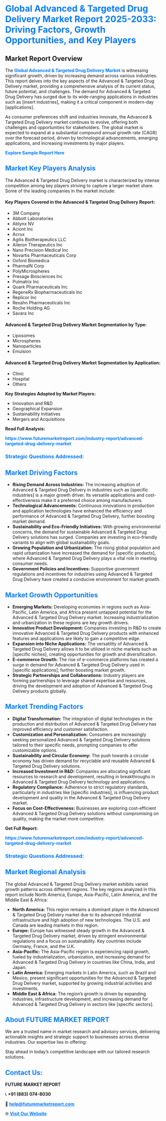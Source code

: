 <h1 style="color: #007BFF;">Global Advanced & Targeted Drug Delivery Market Report 2025-2033: Driving Factors, Growth Opportunities, and Key Players</h1>

<section id="overview">
<h2>Market Report Overview</h2>
<p>The <a href="https://www.futuremarketreport.com/industry-report/advanced-targeted-drug-delivery-market" style="color: #007BFF; text-decoration: none;"><strong>Global Advanced & Targeted Drug Delivery Market</strong></a> is witnessing significant growth, driven by increasing demand across various industries. This report delves into the key aspects of the Advanced & Targeted Drug Delivery market, providing a comprehensive analysis of its current status, future potential, and challenges. The demand for Advanced & Targeted Drug Delivery has surged due to its wide-ranging applications in industries such as [insert industries], making it a critical component in modern-day [applications].</p>
<p>As consumer preferences shift and industries innovate, the Advanced & Targeted Drug Delivery market continues to evolve, offering both challenges and opportunities for stakeholders. The global market is expected to expand at a substantial compound annual growth rate (CAGR) over the forecast period, driven by technological advancements, emerging applications, and increasing investments by major players.</p>
</section>

<section id="overview">
<p><a href="https://www.futuremarketreport.com/request-sample/reportId=86464" style="color: #007BFF; text-decoration: none;"><strong>Explore Sample Report Here</strong></a></p>
</section>

<section id="key-players">
<h2 style="color: #007BFF;">Market Key Players Analysis</h2>
<p>The Advanced & Targeted Drug Delivery market is characterized by intense competition among key players striving to capture a larger market share. Some of the leading companies in the market include:</p>
<h4>Key Players Covered in the Advanced & Targeted Drug Delivery Report:</h4>
<ul><li>3M Company</li><li>Abbott Laboratories</li><li>Ablynx NV</li><li>Aciont Inc</li><li>Acrux</li><li>Agilis Biotherapeutics LLC</li><li>Aileron Therapeutics Inc</li><li>Nano Precision Medical Inc</li><li>Novartis Pharmaceuticals Corp</li><li>Oxford Biomedica</li><li>PharmaIN Corp</li><li>PolyMicrospheres</li><li>Presage Biosciences Inc</li><li>Pulmatrix Inc</li><li>Quark Pharmaceuticals Inc</li><li>RegeneRx Biopharmaceuticals Inc</li><li>Replicor Inc</li><li>Rexahn Pharmaceuticals Inc</li><li>Roche Holding AG</li><li>Savara Inc</li></ul>
<h4>Advanced & Targeted Drug Delivery Market Segmentation by Type:</h4>
<ul><li>Liposomes</li><li>Microspheres</li><li>Nanoparticles</li><li>Emulsion</li></ul>

<h4>Advanced & Targeted Drug Delivery Market Segmentation by Application:</h4>
<ul><li>Clinic</li><li>Hospital</li><li>Others</li></ul>
<p><strong>Key Strategies Adopted by Market Players:</strong></p>
<ul>
<li>Innovation and R&D</li>
<li>Geographical Expansion</li>
<li>Sustainability Initiatives</li>
<li>Mergers and Acquisitions</li>
</ul>
</section>

<section>
<p><strong>Read Full Analysis: </strong></p><a href="https://www.futuremarketreport.com/industry-report/advanced-targeted-drug-delivery-market" style="color: #007BFF; text-decoration: none;"><strong>https://www.futuremarketreport.com/industry-report/advanced-targeted-drug-delivery-market</strong></a>
<h3 style="color: #007BFF;">Strategic Questions Addressed:</h3>
</section>

<section id="driving-factors">
<h2 style="color: #007BFF;">Market Driving Factors</h2>
<ul>
<li><strong>Rising Demand Across Industries:</strong> The increasing adoption of Advanced & Targeted Drug Delivery in industries such as [specific industries] is a major growth driver. Its versatile applications and cost-effectiveness make it a preferred choice among manufacturers.</li>
<li><strong>Technological Advancements:</strong> Continuous innovations in production and application technologies have enhanced the efficiency and performance of Advanced & Targeted Drug Delivery, further boosting market demand.</li>
<li><strong>Sustainability and Eco-Friendly Initiatives:</strong> With growing environmental concerns, the demand for sustainable Advanced & Targeted Drug Delivery solutions has surged. Companies are investing in eco-friendly variants to align with global sustainability goals.</li>
<li><strong>Growing Population and Urbanization:</strong> The rising global population and rapid urbanization have increased the demand for [specific products], where Advanced & Targeted Drug Delivery plays a vital role in meeting consumer needs.</li>
<li><strong>Government Policies and Incentives:</strong> Supportive government regulations and incentives for industries using Advanced & Targeted Drug Delivery have created a conducive environment for market growth.</li>
</ul>
</section>

<section id="growth-opportunities">
<h2 style="color: #007BFF;">Market Growth Opportunities</h2>
<ul>
<li><strong>Emerging Markets:</strong> Developing economies in regions such as Asia-Pacific, Latin America, and Africa present untapped potential for the Advanced & Targeted Drug Delivery market. Increasing industrialization and urbanization in these regions are key growth drivers.</li>
<li><strong>Innovative Product Development:</strong> Companies investing in R&D to create innovative Advanced & Targeted Drug Delivery products with enhanced features and applications are likely to gain a competitive edge.</li>
<li><strong>Expansion into Niche Applications:</strong> The versatility of Advanced & Targeted Drug Delivery allows it to be utilized in niche markets such as [specific niches], creating opportunities for growth and diversification.</li>
<li><strong>E-commerce Growth:</strong> The rise of e-commerce platforms has created a surge in demand for Advanced & Targeted Drug Delivery used in [specific applications], further boosting market growth.</li>
<li><strong>Strategic Partnerships and Collaborations:</strong> Industry players are forming partnerships to leverage shared expertise and resources, driving the development and adoption of Advanced & Targeted Drug Delivery products globally.</li>
</ul>
</section>

<section id="trending-factors">
<h2 style="color: #007BFF;">Market Trending Factors</h2>
<ul>
<li><strong>Digital Transformation:</strong> The integration of digital technologies in the production and distribution of Advanced & Targeted Drug Delivery has improved efficiency and customer satisfaction.</li>
<li><strong>Customization and Personalization:</strong> Consumers are increasingly seeking personalized Advanced & Targeted Drug Delivery solutions tailored to their specific needs, prompting companies to offer customizable options.</li>
<li><strong>Sustainability and Circular Economy:</strong> The push towards a circular economy has driven demand for recyclable and reusable Advanced & Targeted Drug Delivery solutions.</li>
<li><strong>Increased Investment in R&D:</strong> Companies are allocating significant resources to research and development, resulting in breakthroughs in Advanced & Targeted Drug Delivery technology and applications.</li>
<li><strong>Regulatory Compliance:</strong> Adherence to strict regulatory standards, particularly in industries like [specific industries], is influencing product development and quality in the Advanced & Targeted Drug Delivery market.</li>
<li><strong>Focus on Cost-Effectiveness:</strong> Businesses are exploring cost-efficient Advanced & Targeted Drug Delivery solutions without compromising on quality, making the market more competitive.</li>
</ul>
</section>

<section>
<p><strong>Get Full Report: </strong></p><a href="https://www.futuremarketreport.com/industry-report/advanced-targeted-drug-delivery-market" style="color: #007BFF; text-decoration: none;"><strong>https://www.futuremarketreport.com/industry-report/advanced-targeted-drug-delivery-market</strong></a>
<h3 style="color: #007BFF;">Strategic Questions Addressed:</h3>
</section>


<section id="regional-analysis">
<h2 style="color: #007BFF;">Market Regional Analysis</h2>
<p>The global Advanced & Targeted Drug Delivery market exhibits varied growth patterns across different regions. The key regions analyzed in this report include North America, Europe, Asia-Pacific, Latin America, and the Middle East & Africa:</p>
<ul>
<li><strong>North America:</strong> This region remains a dominant player in the Advanced & Targeted Drug Delivery market due to its advanced industrial infrastructure and high adoption of new technologies. The U.S. and Canada are leading markets in this region.</li>
<li><strong>Europe:</strong> Europe has witnessed steady growth in the Advanced & Targeted Drug Delivery market, driven by stringent environmental regulations and a focus on sustainability. Key countries include Germany, France, and the U.K.</li>
<li><strong>Asia-Pacific:</strong> The Asia-Pacific region is experiencing rapid growth, fueled by industrialization, urbanization, and increasing demand for Advanced & Targeted Drug Delivery in countries like China, India, and Japan.</li>
<li><strong>Latin America:</strong> Emerging markets in Latin America, such as Brazil and Mexico, present significant opportunities for the Advanced & Targeted Drug Delivery market, supported by growing industrial activities and investments.</li>
<li><strong>Middle East & Africa:</strong> The region’s growth is driven by expanding industries, infrastructure development, and increasing demand for Advanced & Targeted Drug Delivery in sectors like [specific sectors].</li>
</ul>
</section>

<footer>
<h2 style="color: #007BFF;">About FUTURE MARKET REPORT</h2>
<p>We are a trusted name in market research and advisory services, delivering actionable insights and strategic support to businesses across diverse industries. Our expertise lies in offering:</p>

<p>Stay ahead in today’s competitive landscape with our tailored research solutions.</p>

<h2 style="color: #007BFF;">Contact Us:</h2>
<p><strong>FUTURE MARKET REPORT</strong></p>
<p>📞 <strong>+91 (883) 074-8030</strong></p>
<p>📧 <strong><a href="mailto:help@futuremarketreport.com" style="color: #007BFF;">help@futuremarketreport.com</a></strong></p>
<p>🌐 <strong><a href="https://www.futuremarketreport.com/" style="color: #007BFF;">Visit Our Website</a></strong></p>
</footer>